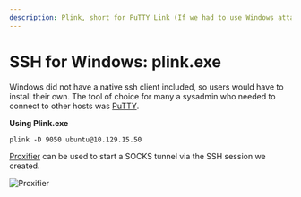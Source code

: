 ```yaml
---
description: Plink, short for PuTTY Link (If we had to use Windows attack host)
---
```


# SSH for Windows: plink.exe

Windows did not have a native ssh client included, so users would have to install their own. The tool of choice for many a sysadmin who needed to connect to other hosts was [PuTTY](https://www.putty.org/).

**Using Plink.exe**

```cmd-session
plink -D 9050 ubuntu@10.129.15.50
```

[Proxifier](https://www.proxifier.com) can be used to start a SOCKS tunnel via the SSH session we created.

![Proxifier](https://academy.hackthebox.com/storage/modules/158/reverse\_shell\_9.png)
